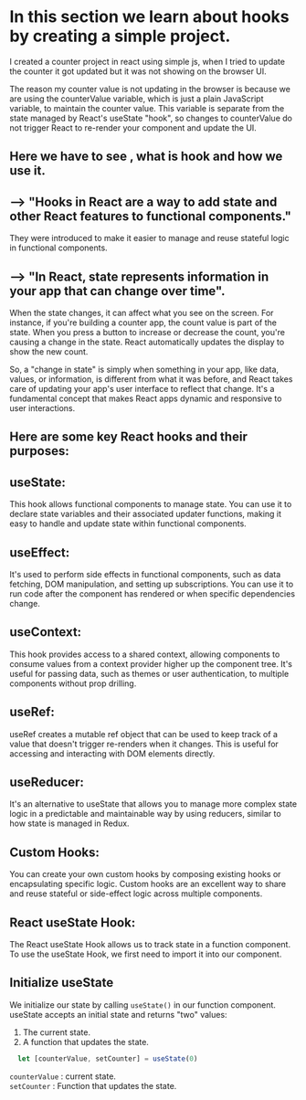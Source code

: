 # In this section we learn about hooks by creating a simple project.

I created a counter project in react using simple js, when I tried to update the counter it got updated but it was not showing on the browser UI.

The reason my counter value is not updating in the browser is because we are  using the counterValue variable, which is just a plain JavaScript variable, to maintain the counter value. This variable is separate from the state managed by React's useState "hook", so changes to counterValue do not trigger React to re-render your component and update the UI.


## Here we have to see , what is hook and how we use it.

--> "Hooks in React are a way to add state and other React features to functional components."
---------------------------------------------------------------------------------------
 They were introduced to make it easier to manage and reuse stateful logic in functional components. 


--> "In React, state represents information in your app that can change over time".
--------------------------------------------------------------------------------
 When the state changes, it can affect what you see on the screen. For instance, if you're building a counter app, the count value is part of the state. When you press a button to increase or decrease the count, you're causing a change in the state. React automatically updates the display to show the new count.


So, a "change in state" is simply when something in your app, like data, values, or information, is different from what it was before, and React takes care of updating your app's user interface to reflect that change. It's a fundamental concept that makes React apps dynamic and responsive to user interactions.



## Here are some key React hooks and their purposes:


useState:
-----------
This hook allows functional components to manage state. You can use it to declare state variables and their associated updater functions, making it easy to handle and update state within functional components.


useEffect:
----------
 It's used to perform side effects in functional components, such as data fetching, DOM manipulation, and setting up subscriptions. You can use it to run code after the component has rendered or when specific dependencies change.


useContext: 
----------
This hook provides access to a shared context, allowing components to consume values from a context provider higher up the component tree. It's useful for passing data, such as themes or user authentication, to multiple components without prop drilling.

useRef:
----------
 useRef creates a mutable ref object that can be used to keep track of a value that doesn't trigger re-renders when it changes. This is useful for accessing and interacting with DOM elements directly.

useReducer:
----------
 It's an alternative to useState that allows you to manage more complex state logic in a predictable and maintainable way by using reducers, similar to how state is managed in Redux.

Custom Hooks:
-------------
 You can create your own custom hooks by composing existing hooks or encapsulating specific logic. Custom hooks are an excellent way to share and reuse stateful or side-effect logic across multiple components.



React useState Hook:
--------------------
The React useState Hook allows us to track state in a function component.\
To use the useState Hook, we first need to import it into our component.



Initialize useState
--------------------

We initialize our state by calling `useState()` in our function component.
useState accepts an initial state and returns "two" values:

1.  The current state.
2.  A function that updates the state.

```js
  let [counterValue, setCounter] = useState(0)
 ```

 `counterValue` : current state.\
 `setCounter`   : Function that updates the state.
